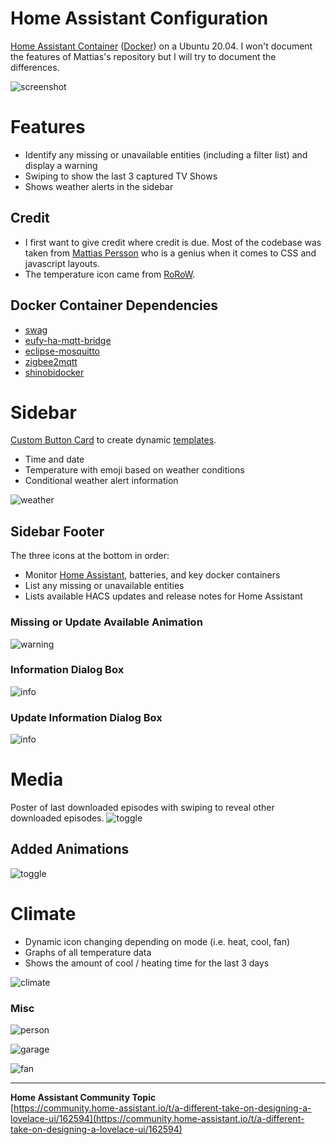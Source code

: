 # Home Assistant Configuration
[Home Assistant Container](https://www.home-assistant.io/installation/#compare-installation-methods) ([Docker](https://hub.docker.com/r/homeassistant/home-assistant)) on a Ubuntu 20.04. I won't document the features of Mattias's repository but I will try to document the differences.

![screenshot](https://raw.githubusercontent.com/wjbridge/home_assistant/master/www/img/homescreen.png)

# Features
* Identify any missing or unavailable entities (including a filter list) and display a warning
* Swiping to show the last 3 captured TV Shows
* Shows weather alerts in the sidebar

## Credit
* I first want to give credit where credit is due. Most of the codebase was taken from [Mattias Persson](https://github.com/matt8707/hass-config) who is a genius when it comes to CSS and javascript layouts.
* The temperature icon came from [RoRoW](https://community.home-assistant.io/u/RoRoW).

## Docker Container Dependencies
* [swag](https://hub.docker.com/r/linuxserver/swag)
* [eufy-ha-mqtt-bridge](https://hub.docker.com/r/matijse/eufy-ha-mqtt-bridge)
* [eclipse-mosquitto](https://hub.docker.com/_/eclipse-mosquitto)
* [zigbee2mqtt](https://hub.docker.com/r/koenkk/zigbee2mqtt)
* [shinobidocker](https://hub.docker.com/r/migoller/shinobidocker)

# Sidebar

[Custom Button Card](https://github.com/custom-cards/button-card) to create dynamic [templates](https://www.home-assistant.io/docs/configuration/templating/).

* Time and date
* Temperature with emoji based on weather conditions
* Conditional weather alert information

![weather](https://raw.githubusercontent.com/wjbridge/home_assistant/master/www/img/weather_alert.png)

## Sidebar Footer

The three icons at the bottom in order:

* Monitor [Home Assistant](https://home-assistant.io/), batteries, and key docker containers 
* List any missing or unavailable entities
* Lists available HACS updates and release notes for Home Assistant

### Missing or Update Available Animation
![warning](https://raw.githubusercontent.com/wjbridge/home_assistant/master/www/img/missing_update.gif)

### Information Dialog Box
![info](https://raw.githubusercontent.com/wjbridge/home_assistant/master/www/img/info.png)

### Update Information Dialog Box
![info](https://raw.githubusercontent.com/wjbridge/home_assistant/master/www/img/update.png)

# Media
Poster of last downloaded episodes with swiping to reveal other downloaded episodes.
![toggle](https://raw.githubusercontent.com/wjbridge/home_assistant/master/www/img/media_swipe.gif)

## Added Animations
![toggle](https://raw.githubusercontent.com/wjbridge/home_assistant/master/www/img/toggle.gif)

# Climate

* Dynamic icon changing depending on mode (i.e. heat, cool, fan)
* Graphs of all temperature data
* Shows the amount of cool / heating time for the last 3 days

![climate](https://raw.githubusercontent.com/wjbridge/home_assistant/master/www/img/climate.png)

### Misc
![person](https://raw.githubusercontent.com/wjbridge/home_assistant/master/www/img/person.png)

![garage](https://raw.githubusercontent.com/wjbridge/home_assistant/master/www/img/garage.png)

![fan](https://raw.githubusercontent.com/wjbridge/home_assistant/master/www/img/fan.png)

***

**Home Assistant Community Topic**  
[https://community.home-assistant.io/t/a-different-take-on-designing-a-lovelace-ui/162594](https://community.home-assistant.io/t/a-different-take-on-designing-a-lovelace-ui/162594)